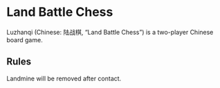 Land Battle Chess
=================

Luzhanqi (Chinese: 陆战棋, “Land Battle Chess”) is a two-player Chinese board game.


## Rules
Landmine will be removed after contact.
